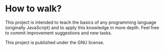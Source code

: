 # How to walk?

This project is intended to teach the basics of any programming language (originally JavaScript) and to apply this knowledge in more depth. Feel free to commit improvement suggestions and new tasks.

This project is published under the GNU license.
